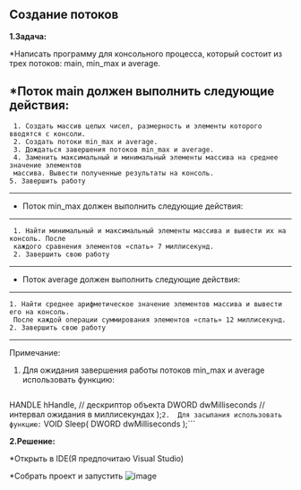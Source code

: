 **Создание потоков**
--------------------------
**1.Задача:**

*Написать программу для консольного процесса, который состоит из трех потоков: main,
 min_max и average.
 
  *Поток main должен выполнить следующие действия:
----------------------------
     1. Создать массив целых чисел, размерность и элементы которого вводятся с консоли.
     2. Создать потоки min_max и average.
     3. Дождаться завершения потоков min_max и average.
     4. Заменить максимальный и минимальный элементы массива на среднее значение элементов
     массива. Вывести полученные результаты на консоль.
    5. Завершить работу
--------------------------------
  * Поток min_max должен выполнить следующие действия:
----------------------------
     1. Найти минимальный и максимальный элементы массива и вывести их на консоль. После
     каждого сравнения элементов «спать» 7 миллисекунд.
     2. Завершить свою работу
--------------------------------
  *  Поток average должен выполнить следующие действия:
   -------------------------
    1. Найти среднее арифметическое значение элементов массива и вывести его на консоль.
     После каждой операции суммирования элементов «спать» 12 миллисекунд.
    2. Завершить свою работу
---------------------------------- 
 Примечание:
 
 1. Для ожидания завершения работы потоков min_max и average использовать функцию:
    ``` DWORD WaitForSingleObject(
 HANDLE hHandle, // дескриптор объекта
 DWORD dwMilliseconds // интервал ожидания в миллисекундах
      );```
2.  Для засыпания использовать функцию:
    ``` VOID Sleep(
     DWORD  dwMilliseconds
);```

**2.Решение:**

  *Открыть в IDE(Я предпочитаю Visual Studio)
  
  *Собрать проект и запустить
 ![image](https://github.com/user-attachments/assets/1a9b763c-7bb6-4b47-b0a1-866b81326780)

